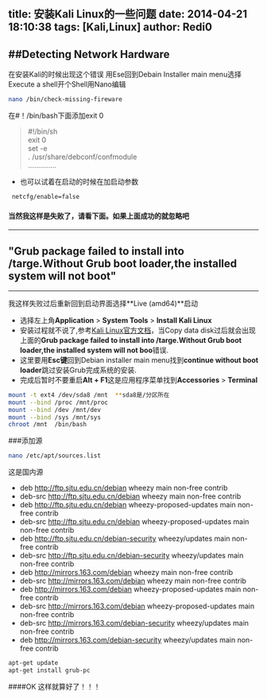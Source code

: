title: 安装Kali Linux的一些问题
date: 2014-04-21 18:10:38
tags: [Kali,Linux]
author: Redi0
---
##Detecting Network Hardware
------
  在安装Kali的时候出现这个错误
  用Ese回到Debain Installer main menu选择Execute a shell开个Shell用Nano编辑
  ```sh
  nano /bin/check-missing-fireware
  ```
  在#！/bin/bash下面添加exit 0  
  > \#!/bin/sh  
  > exit 0  
  > set -e  
  > . /usr/share/debconf/confmodule  
  > ..............  
    
    
  - 也可以试着在启动的时候在加启动参数  
  
```sh  
 netcfg/enable=false
```  
  #### 当然我这样是失败了，请看下面。如果上面成功的就忽略吧  
----------

## "Grub package failed to install into /targe.Without Grub boot loader,the installed system will not boot"
--------------
   我这样失败过后重新回到启动界面选择**Live (amd64)**启动  
* 选择左上角**Application** > **System Tools** > **Install Kali Linux**  
* 安装过程就不说了,参考[Kali Linux官方文档](http://cn.docs.kali.org/category/installing-kali-linux-cn)，当Copy data disk过后就会出现上面的**Grub package failed to install into /targe.Without Grub boot loader,the installed system will not boo**错误.  
* 这里要用**Esc键**回到Debian installer main menu找到**continue without boot loader**跳过安装Grub完成系统的安装.  
* 完成后暂时不要重启**Alt + F1**这是应用程序菜单找到**Accessories** > **Terminal**  
```sh
mount -t ext4 /dev/sda8 /mnt  **sda8是/分区所在
mount --bind /proc /mnt/proc
mount --bind /dev /mnt/dev
mount --bind /sys /mnt/sys
chroot /mnt  /bin/bash
```
###添加源  
```sh
nano /etc/apt/sources.list
```  
这是国内源  
- deb http://ftp.sjtu.edu.cn/debian wheezy main non-free contrib  
- deb-src http://ftp.sjtu.edu.cn/debian wheezy main non-free contrib  
- deb http://ftp.sjtu.edu.cn/debian wheezy-proposed-updates main non-free contrib  
- deb-src http://ftp.sjtu.edu.cn/debian wheezy-proposed-updates main non-free contrib  
- deb http://ftp.sjtu.edu.cn/debian-security wheezy/updates main non-free contrib  
- deb-src http://ftp.sjtu.edu.cn/debian-security wheezy/updates main non-free contrib  
- deb http://mirrors.163.com/debian wheezy main non-free contrib  
- deb-src http://mirrors.163.com/debian wheezy main non-free contrib  
- deb http://mirrors.163.com/debian wheezy-proposed-updates main non-free contrib  
- deb-src http://mirrors.163.com/debian wheezy-proposed-updates main non-free contrib  
- deb-src http://mirrors.163.com/debian-security wheezy/updates main non-free contrib  
- deb http://mirrors.163.com/debian-security wheezy/updates main non-free contrib  
  

```sh
apt-get update
apt-get install grub-pc
```  
####OK 这样就算好了！！！

